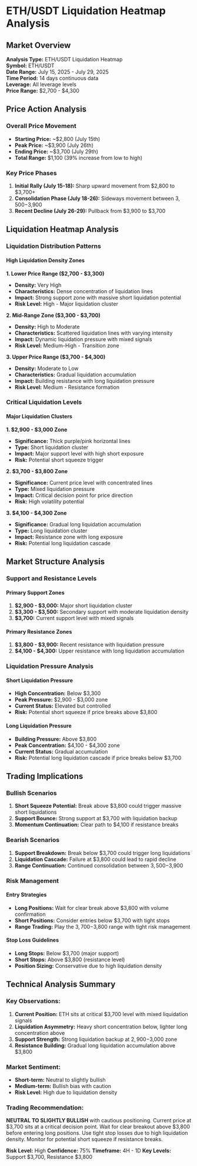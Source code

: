 # ETH/USDT Liquidation Heatmap Analysis

## Market Overview
**Analysis Type:** ETH/USDT Liquidation Heatmap  
**Symbol:** ETH/USDT  
**Date Range:** July 15, 2025 - July 29, 2025  
**Time Period:** 14 days continuous data  
**Leverage:** All leverage levels  
**Price Range:** $2,700 - $4,300  

## Price Action Analysis

### Overall Price Movement
- **Starting Price:** ~$2,800 (July 15th)
- **Peak Price:** ~$3,900 (July 26th)
- **Ending Price:** ~$3,700 (July 29th)
- **Total Range:** $1,100 (39% increase from low to high)

### Key Price Phases
1. **Initial Rally (July 15-18):** Sharp upward movement from $2,800 to $3,700+
2. **Consolidation Phase (July 18-26):** Sideways movement between $3,500-$3,900
3. **Recent Decline (July 26-29):** Pullback from $3,900 to $3,700

## Liquidation Heatmap Analysis

### Liquidation Distribution Patterns

#### **High Liquidation Density Zones**

**1. Lower Price Range ($2,700 - $3,300)**
- **Density:** Very High
- **Characteristics:** Dense concentration of liquidation lines
- **Impact:** Strong support zone with massive short liquidation potential
- **Risk Level:** High - Major liquidation cluster

**2. Mid-Range Zone ($3,300 - $3,700)**
- **Density:** High to Moderate
- **Characteristics:** Scattered liquidation lines with varying intensity
- **Impact:** Dynamic liquidation pressure with mixed signals
- **Risk Level:** Medium-High - Transition zone

**3. Upper Price Range ($3,700 - $4,300)**
- **Density:** Moderate to Low
- **Characteristics:** Gradual liquidation accumulation
- **Impact:** Building resistance with long liquidation pressure
- **Risk Level:** Medium - Resistance formation

### Critical Liquidation Levels

#### **Major Liquidation Clusters**

**1. $2,900 - $3,000 Zone**
- **Significance:** Thick purple/pink horizontal lines
- **Type:** Short liquidation cluster
- **Impact:** Major support level with high short exposure
- **Risk:** Potential short squeeze trigger

**2. $3,700 - $3,800 Zone**
- **Significance:** Current price level with concentrated lines
- **Type:** Mixed liquidation pressure
- **Impact:** Critical decision point for price direction
- **Risk:** High volatility potential

**3. $4,100 - $4,300 Zone**
- **Significance:** Gradual long liquidation accumulation
- **Type:** Long liquidation cluster
- **Impact:** Resistance zone with long exposure
- **Risk:** Potential long liquidation cascade

## Market Structure Analysis

### Support and Resistance Levels

#### **Primary Support Zones**
1. **$2,900 - $3,000:** Major short liquidation cluster
2. **$3,300 - $3,500:** Secondary support with moderate liquidation density
3. **$3,700:** Current support level with mixed signals

#### **Primary Resistance Zones**
1. **$3,800 - $3,900:** Recent resistance with liquidation pressure
2. **$4,100 - $4,300:** Upper resistance with long liquidation accumulation

### Liquidation Pressure Analysis

#### **Short Liquidation Pressure**
- **High Concentration:** Below $3,300
- **Peak Pressure:** $2,900 - $3,000 zone
- **Current Status:** Elevated but controlled
- **Risk:** Potential short squeeze if price breaks above $3,800

#### **Long Liquidation Pressure**
- **Building Pressure:** Above $3,800
- **Peak Concentration:** $4,100 - $4,300 zone
- **Current Status:** Gradual accumulation
- **Risk:** Potential long liquidation cascade if price breaks below $3,700

## Trading Implications

### Bullish Scenarios
1. **Short Squeeze Potential:** Break above $3,800 could trigger massive short liquidations
2. **Support Bounce:** Strong support at $3,700 with liquidation backup
3. **Momentum Continuation:** Clear path to $4,100 if resistance breaks

### Bearish Scenarios
1. **Support Breakdown:** Break below $3,700 could trigger long liquidations
2. **Liquidation Cascade:** Failure at $3,800 could lead to rapid decline
3. **Range Continuation:** Continued consolidation between $3,500-$3,900

### Risk Management

#### **Entry Strategies**
- **Long Positions:** Wait for clear break above $3,800 with volume confirmation
- **Short Positions:** Consider entries below $3,700 with tight stops
- **Range Trading:** Play the $3,700-$3,800 range with tight risk management

#### **Stop Loss Guidelines**
- **Long Stops:** Below $3,700 (major support)
- **Short Stops:** Above $3,800 (resistance level)
- **Position Sizing:** Conservative due to high liquidation density

## Technical Analysis Summary

### Key Observations:
1. **Current Position:** ETH sits at critical $3,700 level with mixed liquidation signals
2. **Liquidation Asymmetry:** Heavy short concentration below, lighter long concentration above
3. **Support Strength:** Strong liquidation backup at $2,900-$3,000 zone
4. **Resistance Building:** Gradual long liquidation accumulation above $3,800

### Market Sentiment:
- **Short-term:** Neutral to slightly bullish
- **Medium-term:** Bullish bias with caution
- **Risk Level:** High due to liquidation density

### Trading Recommendation:
**NEUTRAL TO SLIGHTLY BULLISH** with cautious positioning. Current price at $3,700 sits at a critical decision point. Wait for clear breakout above $3,800 before entering long positions. Use tight stop losses due to high liquidation density. Monitor for potential short squeeze if resistance breaks.

**Risk Level:** High
**Confidence:** 75%
**Timeframe:** 4H - 1D
**Key Levels:** Support $3,700, Resistance $3,800 
